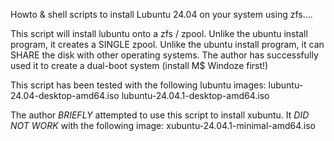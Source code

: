 Howto & shell scripts to install Lubuntu 24.04 on your system using zfs....

This script will install lubuntu onto a zfs / zpool.
Unlike the ubuntu install program, it creates a SINGLE zpool.
Unlike the ubuntu install program, it can SHARE the disk with
other operating systems.  The author has successfully used it
to create a dual-boot system (install M$ Windoze first!)

This script has been tested with the following lubuntu images:
lubuntu-24.04-desktop-amd64.iso
lubuntu-24.04.1-desktop-amd64.iso

The author *BRIEFLY* attempted to use this script to install
xubuntu.  It *DID NOT WORK* with the following image:
xubuntu-24.04.1-minimal-amd64.iso